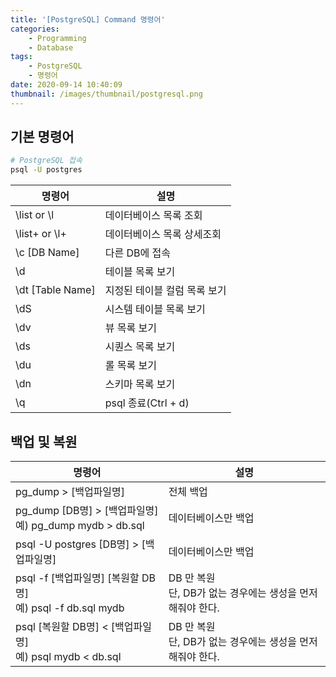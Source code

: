 ```yaml
---
title: '[PostgreSQL] Command 명령어'
categories:
    - Programming
    - Database
tags:
    - PostgreSQL
    - 명령어
date: 2020-09-14 10:40:09
thumbnail: /images/thumbnail/postgresql.png
---
```


## 기본 명령어

```bash
# PostgreSQL 접속
psql -U postgres
```

| 명령어           | 설명                         |
| ---------------- | ---------------------------- |
| \list or \l      | 데이터베이스 목록 조회       |
| \list+ or \l+    | 데이터베이스 목록 상세조회   |
| \c [DB Name]     | 다른 DB에 접속               |
| \d               | 테이블 목록 보기             |
| \dt [Table Name] | 지정된 테이블 컬럼 목록 보기 |
| \dS              | 시스템 테이블 목록 보기      |
| \dv              | 뷰 목록 보기                 |
| \ds              | 시퀀스 목록 보기             |
| \du              | 롤 목록 보기                 |
| \dn              | 스키마 목록 보기             |
| \q               | psql 종료(Ctrl + d)          |

## 백업 및 복원

| 명령어                                                         | 설명                                                           |
| -------------------------------------------------------------- | -------------------------------------------------------------- |
| pg_dump > [백업파일명]                                         | 전체 백업                                                      |
| pg_dump [DB명] > [백업파일명]</br>예) pg_dump mydb > db.sql    | 데이터베이스만 백업                                            |
| psql -U postgres [DB명] > [백업파일명]                         | 데이터베이스만 백업                                            |
| psql -f [백업파일명] [복원할 DB명]</br>예) psql -f db.sql mydb | DB 만 복원</br>단, DB가 없는 경우에는 생성을 먼저 해줘야 한다. |
| psql [복원할 DB명] < [백업파일명]</br>예) psql mydb < db.sql   | DB 만 복원</br>단, DB가 없는 경우에는 생성을 먼저 해줘야 한다. |
